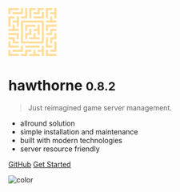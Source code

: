 ![logo][image-1]

# hawthorne <small>0.8.2</small>

> Just reimagined game server management.

* allround solution
* simple installation and maintenance
* built with modern technologies
* server resource friendly

[GitHub][1]
[Get Started][2]

![color][image-2]

[1]:	https://github.com/laevis/hawthorne/
[2]:	getting-started#getting-started-with-hawthorne

[image-1]:	images/logo.svg
[image-2]:	#1F262D
